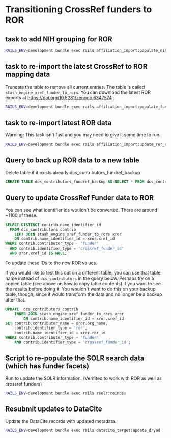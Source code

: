 # Transitioning CrossRef funders to ROR

## task to add NIH grouping for ROR

```bash
RAILS_ENV=development bundle exec rails affiliation_import:populate_nih_ror_group
```

## task to re-import the latest CrossRef to ROR mapping data

Truncate the table to remove all current entries. The table is called `stash_engine_xref_funder_to_rors`.
You can download the latest ROR exports at https://doi.org/10.5281/zenodo.6347574 .

```bash
RAILS_ENV=development bundle exec rails affiliation_import:populate_funder_ror_mapping -- --path /path/to/file
```

## task to re-import latest ROR data

Warning: This task isn't fast and you may need to give it some time to run.

```bash
RAILS_ENV=development bundle exec rails affiliation_import:update_ror_orgs
```

## Query to back up ROR data to a new table

Delete table if it exists already dcs_contributors_fundref_backup

```sql
CREATE TABLE dcs_contributors_fundref_backup AS SELECT * FROM dcs_contributors;
```

## Query to update CrossRef Funder data to ROR

You can see what identifier ids wouldn't be converted. There are around ~1100 of these.
```sql
SELECT DISTINCT contrib.name_identifier_id
  FROM dcs_contributors contrib
    LEFT JOIN stash_engine_xref_funder_to_rors xror
    ON contrib.name_identifier_id = xror.xref_id
WHERE contrib.contributor_type - 'funder'
  AND contrib.identifier_type = 'crossref_funder_id'
  AND xror.xref_id IS NULL;
```

To update these IDs to the new ROR values.

If you would like to test this out on a different table, you can use that table name instead of
`dcs_contributors` in the query below. Perhaps try on a copied table (see above on how to copy table contents)
if you  want to see the results before doing it. You wouldn't want to do this on your backup table, though, since it 
would transform the data and no longer be a backup after that.

```sql
UPDATE	dcs_contributors contrib
	INNER JOIN stash_engine_xref_funder_to_rors xror
		ON contrib.name_identifier_id = xror.xref_id
SET contrib.contributor_name = xror.org_name,
	contrib.identifier_type = 'ror',
	contrib.name_identifier_id = xror.ror_id
WHERE contrib.contributor_type = 'funder'
	AND contrib.identifier_type = 'crossref_funder_id';
```

## Script to re-populate the SOLR search data (which has funder facets)

Run to update the SOLR information. (Verifited to work with ROR as well as crossref funders)
```bash
RAILS_ENV=development bundle exec rails rsolr:reindex
```

## Resubmit updates to DataCite

Update the DataCite records with updated metadata.

```bash
RAILS_ENV=development bundle exec rails datacite_target:update_dryad
```
